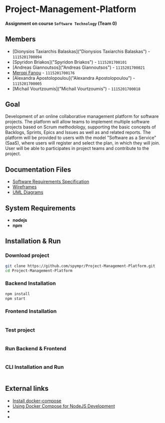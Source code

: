 # Project-Management-Platform
#### Assignment on course `Software Technology` (Team 0)

## Members
* [Dionysios Taxiarchis Balaskas]("Dionysios Taxiarchis Balaskas") - `1115201700094`
* [Spyridon Briakos]("Spyridon Briakos") - `1115201700101`
* [Andreas Giannoutsos]("Andreas Giannoutsos") - `1115201700021`
* [Meropi Fanou]("") - `1115201700176`
* [Alexandra Apostolopoulou]("Alexandra Apostolopoulou") - `1115201700005`
* [Michail Vourtzoumis]("Michail Vourtzoumis") - `1115201700018`

## Goal
Development of an online collaborative management platform for software projects. The platform will allow teams to implement multiple software projects based on Scrum methodology, supporting the basic concepts of Backlogs, Sprints, Epics and Issues as well as and related reports. The platform will be provided to users with the model "Software as a Service" (SaaS), where users will register and select the plan, in which they will join. User will be able to participates in project teams and contribute to the project.

## Documentation Files
* [Software Requirements Specification](./docs/SRS.md)
* [Wireframes](./docs/UI.md)
* [UML Diagrams](./docs/uml)

## System Requirements
* **nodejs**
* **npm**

## Installation & Run

### Download project
```bash
git clone https://github.com/spympr/Project-Management-Platform.git
cd Project-Management-Platform
```

### Backend Installation
```bash
npm install
npm start
```

### Frontend Installation
```bash

```

### Test project
```bash

```

### Run Backend & Frontend
```bash

```

### CLI Installation and Run
```bash

```

## External links
* [Install docker-compose](https://docs.docker.com/compose/install/)
* [Using Docker Compose for NodeJS Development](https://www.cloudbees.com/blog/using-docker-compose-for-nodejs-development/)
* []()
* []()

